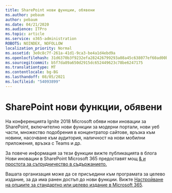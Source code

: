 ```yaml
---
title: SharePoint нови функции, обявени
ms.author: pebaum
author: pebaum
ms.date: 04/21/2020
ms.audience: ITPro
ms.topic: article
ms.service: o365-administration
ROBOTS: NOINDEX, NOFOLLOW
localization_priority: Normal
ms.assetid: 3e0c8c7f-261a-41d1-9ca3-be4a1d4ebd9a
ms.openlocfilehash: 31d6370b3f9232efa282426799293a08a45c638077ef60ad00bd11140e4c3d1e
ms.sourcegitcommit: b5f7da89a650d2915dc652449623c78be6247175
ms.translationtype: MT
ms.contentlocale: bg-BG
ms.lasthandoff: 08/05/2021
ms.locfileid: "54093899"
---
```

# <a name="sharepoint-new-features-announced"></a>SharePoint нови функции, обявени

На конференцията Ignite 2018 Microsoft обяви нови иновации за SharePoint, включително нови функции за модерни портали, нови уеб части, множество подобрения в концентратор сайтове, връзка към новини, насочване към аудитория, наличност на нови мобилни приложения, връзка с Teams и др.
  
За повече информация за тези функции вижте публикацията в блога Нови иновации в SharePoint Microsoft 365 предоставят мощ [ &amp; и простота за сътрудничество в съдържанието.](https://go.microsoft.com/fwlink/?linkid=2026502)
  
Вашата организация може да се присъедини към програмата за целево издание, за да има ранен достъп до нови функции. Вижте [Настройване на опциите за стандартно или целево издание в Microsoft 365](https://docs.microsoft.com/microsoft-365/admin/manage/release-options-in-office-365).
